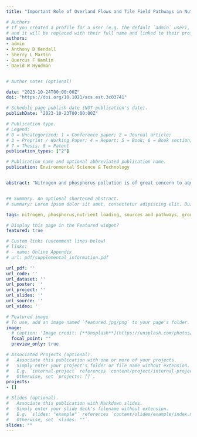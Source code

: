 ```yaml
---
title: "Important Role of Overland Flows and Tile Field Pathways in Nutrient Transport"

# Authors
# If you created a profile for a user (e.g. the default `admin` user), write the username (folder name) here 
# and it will be replaced with their full name and linked to their profile.
authors:
- admin
- Anthony D Kendall
- Sherry L Martin
- Quercus F Hamlin
- David W Hyndman


# Author notes (optional)

date: "2023-10-24T00:00:00Z"
doi: "https://doi.org/10.1021/acs.est.3c03741"

# Schedule page publish date (NOT publication's date).
publishDate: "2023-10-23T00:00:00Z"

# Publication type.
# Legend: 
# 0 = Uncategorized; 1 = Conference paper; 2 = Journal article;
# 3 = Preprint / Working Paper; 4 = Report; 5 = Book; 6 = Book section;
# 7 = Thesis; 8 = Patent
publication_types: ["2"]

# Publication name and optional abbreviated publication name.
publication: Environmental Science & Technology


abstract: "Nitrogen and phosphorus pollution is of great concern to aquatic life and human well-being. While most of these nutrients are applied to the landscape, little is known about the complex interplay among nutrient applications, transport attenuation processes, and coastal loads. Here, we enhance and apply the Spatially Explicit Nutrient Source Estimate and Flux model (SENSEflux) to simulate the total annual nitrogen and phosphorus loads from the US Great Lakes Basin to the coastline, identify nutrient delivery hotspots, and estimate the relative contributions of different sources and pathways at a high resolution (120 m). In addition to in-stream uptake, the main novelty of this model is that SENSEflux explicitly describes nutrient attenuation through four distinct pathways that are seldom described jointly in other models: runoff from tile-drained agricultural fields, overland runoff, groundwater flow, and septic plumes within groundwater. Our analysis shows that agricultural sources are dominant for both total nitrogen (TN) (58%) and total phosphorus (TP) (46%) deliveries to the Great Lakes. In addition, this study reveals that the surface pathways (sum of overland flow and tile field drainage) dominate nutrient delivery, transporting 66% of the TN and 76% of the TP loads to the US Great Lakes coastline. Importantly, this study provides the first basin-wide estimates of both nonseptic groundwater (TN: 26%; TP: 5%) and septic-plume groundwater (TN: 4%; TP: 2%) deliveries of nutrients to the lakes. This work provides valuable information for environmental managers to target efforts to reduce nutrient loads to the Great Lakes, which could be transferred to other regions worldwide that are facing similar nutrient management challenges."


## Summary. An optional shortened abstract.
# summary: Lorem ipsum dolor sit amet, consectetur adipiscing elit. Duis posuere tellus ac convallis placerat. Proin tincidunt magna sed ex sollicitudin condimentum.

tags: nitrogen, phosphorus,nutrient loading, sources and pathways, groundwater, septic plumes, overland flow, tile drainage, nutrient modeling

# Display this page in the Featured widget?
featured: true

# Custom links (uncomment lines below)
# links:
# - name: Online Appendix
# url: pdf/supplemental_information.pdf

url_pdf: ''
url_code: ''
url_dataset: ''
url_poster: ''
url_project: ''
url_slides: ''
url_source: ''
url_video: ''

# Featured image
# To use, add an image named `featured.jpg/png` to your page's folder. 
image:
  # caption: 'Image credit: [**Unsplash**](https://unsplash.com/photos/pLCdAaMFLTE)'
  focal_point: ""
  preview_only: true

# Associated Projects (optional).
#   Associate this publication with one or more of your projects.
#   Simply enter your project's folder or file name without extension.
#   E.g. `internal-project` references `content/project/internal-project/index.md`.
#   Otherwise, set `projects: []`.
projects:
- []

# Slides (optional).
#   Associate this publication with Markdown slides.
#   Simply enter your slide deck's filename without extension.
#   E.g. `slides: "example"` references `content/slides/example/index.md`.
#   Otherwise, set `slides: ""`.
slides: ""
---
```


